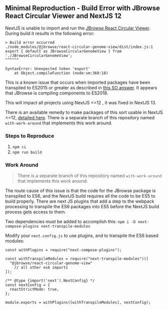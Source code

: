 ## Minimal Reproduction - Build Error with JBrowse React Circular Viewer and NextJS 12

NextJS is unable to import and run the [JBrowse React Circular Viewer](https://www.npmjs.com/package/@jbrowse/react-circular-genome-view). During build it results in the following error:

```
> Build error occurred
./node_modules/@jbrowse/react-circular-genome-view/dist/index.js:1
export { default as JBrowseCircularGenomeView } from './JBrowseCircularGenomeView';
^^^^^^

SyntaxError: Unexpected token 'export'
    at Object.compileFunction (node:vm:360:18)

```

This is a known issue that occurs when imported packages have been transpiled to ES2015 or greater as described in [this SO answer](https://stackoverflow.com/a/65939797). It appears that JBrowse is compiling components to ES2018.

This will impact all projects using NextJS <=12 , it was fixed in NextJS 13. 

There is an available remedy to make packages of this sort usable in NextJS <=12, [detailed here](#work-around). There is a separate branch of this repository named `with-work-around` that implements this work around.

### Steps to Reproduce
1. `npm ci`
2. `npm run build`

### Work Around

> There is a separate branch of this repository named `with-work-around` that implements this work around.

The route cause of this issue is that the code for the JBrowse package is transpiled to ES6, and the NextJS build requires all the code to be ES5 to build properly. There are next JS plugins that add a step to the webpack processing to transpile the ES6 packages into ES5 before the NextJS build process gets access to them.

Two dependencies must be added to accomplish this: `npm i -D next-compose-plugins next-transpile-modules`

Modify your `next.config.js` to use plugins, and to transpile the ES6 based modules:

```
const withPlugins = require("next-compose-plugins");

const withTranspileModules = require("next-transpile-modules")([
  "@jbrowse/react-circular-genome-view"
	// all other es6 imports
]);

/** @type {import('next').NextConfig} */
const nextConfig = {
  reactStrictMode: true,
};

module.exports = withPlugins([withTranspileModules], nextConfig);
```